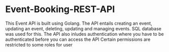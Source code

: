 # Event-Booking-REST-API

This Event API is built using Golang. The API entails creating an event, updating an event, deleting, updating and managing events.
SQL database was used for this.
The API also inludes authentication where you have to be authenticated before you can access the API
Certain permissions are restricted to some roles for user
